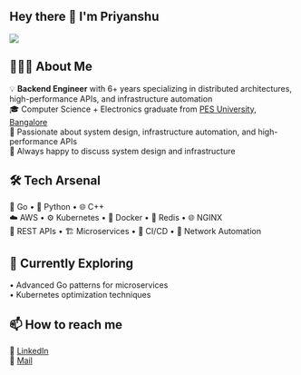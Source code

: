 ## Hey there 👋 I'm Priyanshu

![](https://komarev.com/ghpvc/?username=priykumar)

## 👨🏻‍💻 About Me  
💡  **Backend Engineer** with 6+ years specializing in distributed architectures, high-performance APIs, and infrastructure automation   
🎓 Computer Science + Electronics graduate from [PES University, Bangalore](https://pes.edu/)  
🚀 Passionate about system design, infrastructure automation, and high-performance APIs    
🤝 Always happy to discuss system design and infrastructure  
     
     
## 🛠️ Tech Arsenal    
🐹 Go • 🐍 Python • 🌐 C++  
☁️ AWS  •  ⚙️ Kubernetes  •  🐳 Docker  •  💾 Redis  •  🌐 NGINX  
🔗 REST APIs  •  🏗️ Microservices  •  🚀 CI/CD  •  🤖 Network Automation  

## 🌟 Currently Exploring  
•  Advanced Go patterns for microservices  
•  Kubernetes optimization techniques  
<!--
ADD 2 SPACES AT THE END OF LINE TO GET NEWLINE
**priykumar/priykumar** is a ✨ _special_ ✨ repository because its `README.md` (this file) appears on your GitHub profile.
Staff Backend Engineer building scalable systems and infrastructure

Here are some ideas to get you started:

- 🔭 I’m currently working on ...
- 🌱 I’m currently learning ...
- 👯 I’m looking to collaborate on ...
- 🤔 I’m looking for help with ...
- 💬 Ask me about ...
- 📫 How to reach me: ...
- 😄 Pronouns: ...
- ⚡ Fun fact: ...
-->
## 📫 How to reach me   
💼 [LinkedIn](https://www.linkedin.com/in/priykumar/)  
📧 [Mail](pagrawalww@gmail.com) 
